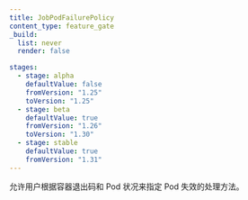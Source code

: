 ```yaml
---
title: JobPodFailurePolicy
content_type: feature_gate
_build:
  list: never
  render: false

stages:
  - stage: alpha
    defaultValue: false
    fromVersion: "1.25"
    toVersion: "1.25"
  - stage: beta
    defaultValue: true
    fromVersion: "1.26"
    toVersion: "1.30"
  - stage: stable
    defaultValue: true
    fromVersion: "1.31"
---
```


<!--
Allow users to specify handling of pod failures based on container
exit codes and pod conditions.
-->
允许用户根据容器退出码和 Pod 状况来指定 Pod 失效的处理方法。

